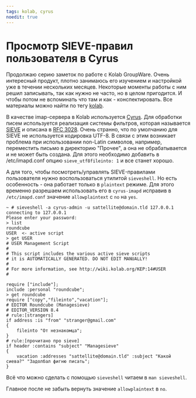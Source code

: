 ```yaml
---
tags: kolab, cyrus
noedit: true
---
```


# Просмотр SIEVE-правил пользователя в Cyrus

Продолжаю серию заметок по работе с Kolab GroupWare. Очень интересный продукт, плотно занимаюсь его изучением и настройкой уже в течении нескольких месяцев. Некоторые моменты работы с ним  решил записывать, так как нужно не часто, но в целом пригодится. И чтобы потом не вспоминать что там и как - конспектировать.
Все материалы можно найти по тегу [kolab](/tags/kolab/).

В качестве imap-сервера в Kolab используется [Cyrus](https://cyrusimap.org). Для обработки писем используется реализация системы фильтров, которая называется [SIEVE](https://cyrusimap.org/mediawiki/index.php/Cyrus_Sieve) и описана в [RFC 3028](https://tools.ietf.org/html/rfc3028). Очень странно, что по умолчанию для SIEVE не используется кодировка UTF-8. В связи с этим возникает проблема при использовании non-Latin символов, например, переместить письмо в директорию "Прочее", а она не обрабатывается и не может быть создана. Для этого необходимо добавить в /etc/imapd.conf опцию `sieve_utf8fileinto: 1` и все станет хорошо.

А для того, чтобы посмотреть/управлять SIEVE-правилами пользователя нужно воспользоваться утилитой `sieveshell`. Но есть особенность - она работает только в `plaintext` режиме. Для этого временно разрешаем использовать его в `cyrus-imapd` исправив в `/etc/imapd.conf` значение `allowplaintext` с `no` на `yes`.

```
~ # sieveshell -a cyrus-admin -u sattellite@domain.tld 127.0.0.1
connecting to 127.0.0.1
Please enter your password:
> list
roundcube
USER  <- active script
> get USER
# USER Management Script
#
# This script includes the various active sieve scripts
# it is AUTOMATICALLY GENERATED. DO NOT EDIT MANUALLY!
#
# For more information, see http://wiki.kolab.org/KEP:14#USER
#

require ["include"];
include :personal "roundcube";
> get roundcube
require ["copy","fileinto","vacation"];
# EDITOR Roundcube (Managesieve)
# EDITOR_VERSION 8.4
# rule:[strangers]
if address :is "from" "stranger@gmail.com"
{
	fileinto "От незнакомца";
}
# rule:[прочитано про sieve]
if header :contains "subject" "Managesieve"
{
	vacation :addresses "sattellite@domain.tld" :subject "Какой сиева?" "Задолбал фигню писать";
}
```

Всё что можно сделать с помощью `sieveshell` читаем в `man sieveshell`.

Главное после не забыть вернуть значение `allowplaintext` в `no`.

